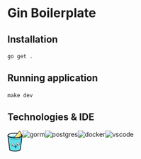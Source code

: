 # Gin Boilerplate

## Installation

```
go get .
```

## Running application

```
make dev
```

## Technologies & IDE

<div>
    <img style="float: left" src="https://raw.githubusercontent.com/gin-gonic/logo/master/color.png" height="48" alt="gin"> &nbsp;
    <img style="float: left" src="https://gorm.io/gorm.svg" height="48" alt="gorm"> &nbsp;
    <img style="float: left" src="https://upload.wikimedia.org/wikipedia/commons/thumb/2/29/Postgresql_elephant.svg/800px-Postgresql_elephant.svg.png" height="48" alt="postgres"> &nbsp;
    <img style="float: left" src="https://upload.wikimedia.org/wikipedia/commons/4/4e/Docker_%28container_engine%29_logo.svg" height="48" alt="docker"> &nbsp;
    <img style="float: left" src="https://code.visualstudio.com/assets/updates/1_35/logo-stable.png" height="48" alt="vscode">
</div>